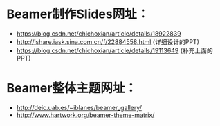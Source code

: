 # Beamer制作Slides网址：
- https://blog.csdn.net/chichoxian/article/details/18922839
- http://ishare.iask.sina.com.cn/f/22884558.html (详细设计的PPT)
- https://blog.csdn.net/chichoxian/article/details/19113649 (补充上面的PPT)
# Beamer整体主题网址：
- http://deic.uab.es/~iblanes/beamer_gallery/
- http://www.hartwork.org/beamer-theme-matrix/
